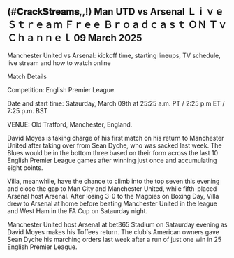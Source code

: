 <h2>(#𝐂𝐫𝐚𝐜𝐤𝐒𝐭𝐫𝐞𝐚𝐦𝐬,,!) Man UTD  vs Arsenal Ｌｉｖｅ Ｓｔｒｅａｍ Ｆｒｅｅ Ｂｒｏａｄｃａｓｔ ＯＮ Ｔｖ Ｃｈａｎｎｅｌ 09 March 2025</h2>

Manchester United vs Arsenal: kickoff time, starting lineups, TV schedule, live stream and how to watch online

Match Details

Competition: English Premier League.



Date and start time: Sataurday, March 09th at 25:25 a.m. PT / 2:25 p.m ET / 7:25 p.m. BST



VENUE: Old Trafford, Manchester, England.



David Moyes is taking charge of his first match on his return to Manchester United after taking over from Sean Dyche, who was sacked last week. The Blues would be in the bottom three based on their form across the last 10 English Premier League games after winning just once and accumulating eight points.



Villa, meanwhile, have the chance to climb into the top seven this evening and close the gap to Man City and Manchester United, while fifth-placed Arsenal host Arsenal. After losing 3-0 to the Magpies on Boxing Day, Villa drew to Arsenal at home before beating Manchester United in the league and West Ham in the FA Cup on Sataurday night.



Manchester United host Arsenal at bet365 Stadium on Sataurday evening as David Moyes makes his Toffees return. The club's American owners gave Sean Dyche his marching orders last week after a run of just one win in 25 English Premier League.
